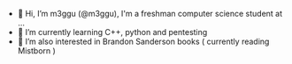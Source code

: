 - 👋 Hi, I’m m3ggu (@m3ggu), I'm a freshman computer science student at ... 
- 🌱 I’m currently learning C++, python and pentesting
- 👀 I’m also interested in Brandon Sanderson books ( currently reading Mistborn ) 

<!---
m3ggu/m3ggu is a ✨ special ✨ repository because its `README.md` (this file) appears on your GitHub profile.
You can click the Preview link to take a look at your changes.
--->
